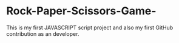 # Rock-Paper-Scissors-Game-
This is my first JAVASCRIPT script project and also my first GitHub contribution as an developer.
